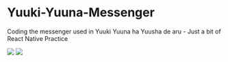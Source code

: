 # Yuuki-Yuuna-Messenger
Coding the messenger used in Yuuki Yuuna ha Yuusha de aru - Just a bit of React Native Practice

![](https://media0.giphy.com/media/DHt7C9vXEetYMmU1jP/giphy.gif)
![](https://github.com/pgr3931/Yuuki-Yuuna-Messenger/edit/main/scene.gif)

